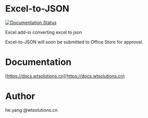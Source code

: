 # Excel-to-JSON

[![Documentation Status](https://readthedocs.org/projects/excel-to-json/badge/?version=latest)](http://excel-to-json.readthedocs.io/en/latest/?badge=latest)

Excel add-in converting excel to json

Excel-to-JSON will soon be submitted to Office Store for approval.


# Documentation
[https://docs.wtsolutions.cn](https://docs.wtsolutions.cn)

# Author
he.yang @wtsolutions.cn